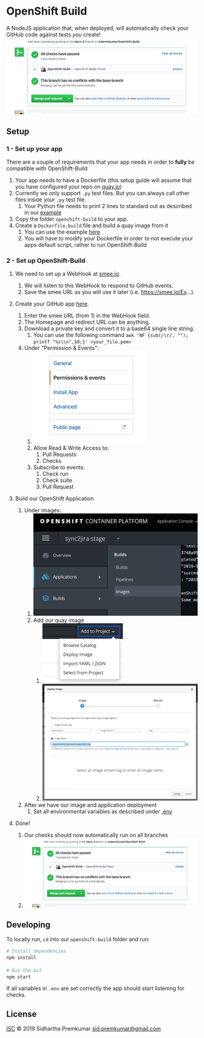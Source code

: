 # OpenShift Build
A NodeJS application that, when deployed, will automatically check your GitHub code against tests *you* create!
![Example](docs/check_example.jpeg)

## Setup

### 1 - Set up your app
There are a couple of requirements that your app needs in order to **fully** be compatible with OpenShift-Build
1. Your app needs to have a Dockerfile (this setup guide will assume that you have configured your repo on [quay.io](quat.io))
2. Currently we only support `.py` test files. But you can always call other files inside your `.py` test file. 
    1. Your Python file needs to print 2 lines to standard out as described in our [example](test_data/test.py)
3. Copy the folder `openshift-build` to your app.
4. Create a `Dockerfile.build` file and build a quay image from it
    1. You can use the example [here](Dockerfile.example)
    1. You will have to modify your Dockerfile in order to not execute your apps default script, rather to run OpenShift-Build

### 2 - Set up OpenShift-Build

1. We need to set up a WebHook at [smee.io](https://smee.io/). 
    1. We will listen to this WebHook to respond to GitHub events.
    2. Save the smee URL as you will use it later (i.e. https://smee.io/Ex...). 

2. Create your GitHub app [here](https://github.com/settings/apps).
    1. Enter the smee URL (from 1) in the WebHook field.
    2. The Homepage and redirect URL can be anything.
    3. Download a private key and convert it to a base64 single line string.
        1. You can use the following command `awk 'NF {sub(/\r/, ""); printf "%s\\n",$0;}' <your_file.pem>`
    4. Under "Permission & Events":
        1. ![GitHub Permission & Events](docs/permission_and_events.jpeg)
        1. Allow Read & Write Access to: 
            1. Pull Requests
            1. Checks
        2. Subscribe to events:
            1. Check run
            1. Check suite
            1. Pull Request

3. Build our OpenShift Application
    1. Under images:
        1. ![OpenShift images](docs/openShift_images.jpeg)
        1. Add our quay image
            1. ![Deploy image](docs/openShift_deploy_image.jpeg)
            2. ![Image name](docs/openShift_image_name.jpeg)
    2. After we have our image and application deployment
        1. Set all environmental variables as described under [.env](openshift-build/.env) 
4. Done! 
    1. Our checks should now automatically run on all branches
    1. ![Check example](docs/check_example.jpeg)


## Developing
To locally run, `cd` into our `openshift-build` folder and run:
```sh
# Install dependencies
npm install

# Run the bot
npm start
```
If all variables in `.env` are set correctly the app should start listening for checks.

## License

[ISC](LICENSE) © 2019 Sidhartha Premkumar <sid.premkumar@gmail.com>
